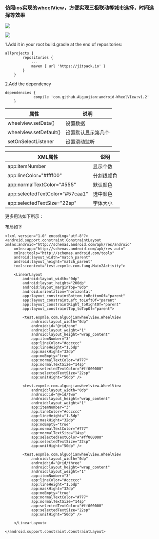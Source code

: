 

### 仿照ios实现的wheelView，方便实现三极联动等城市选择，时间选择等效果


![](http://ouvjn19yd.bkt.clouddn.com/video2gif_20170921_175658%5B1%5D.gif)

[![](https://jitpack.io/v/ALguojian/android-WheelVIew.svg)](https://jitpack.io/#ALguojian/android-WheelVIew)

1.Add it in your root build.gradle at the end of repositories:

```
allprojects {
		repositories {
			...
			maven { url 'https://jitpack.io' }
		}
	}
```

2.Add the dependency

```
dependencies {
	         compile 'com.github.ALguojian:android-WheelVIew:v1.2'
	}
```

|属性|说明|
|-|-|
|wheelview.setData()|设置数据|
|wheelview.setDefault()|设置默认显示第几个|
|setOnSelectListener|设置滑动监听|


|XML属性|说明|
|-|-|
|app:itemNumber|显示个数|
|app:lineColor="#ffff00"|分割线颜色|
|app:normalTextColor="#555"|默认颜色|
|app:selectedTextColor="#57caa1"|选中颜色|
|app:selectedTextSize="22sp"|字体大小|

更多用法如下所示：


布局如下

```
<?xml version="1.0" encoding="utf-8"?>
<android.support.constraint.ConstraintLayout xmlns:android="http://schemas.android.com/apk/res/android"
    xmlns:app="http://schemas.android.com/apk/res-auto"
    xmlns:tools="http://schemas.android.com/tools"
    android:layout_width="match_parent"
    android:layout_height="match_parent"
    tools:context="test.expmle.com.fang.Main2Activity">

    <LinearLayout
        android:layout_width="0dp"
        android:layout_height="200dp"
        android:layout_marginTop="8dp"
        android:orientation="horizontal"
        app:layout_constraintBottom_toBottomOf="parent"
        app:layout_constraintLeft_toLeftOf="parent"
        app:layout_constraintRight_toRightOf="parent"
        app:layout_constraintTop_toTopOf="parent">

        <test.expmle.com.alguojianwheelview.WheelView
            android:layout_width="0dp"
            android:id="@+id/one"
            android:layout_weight="1"
            android:layout_height="wrap_content"
            app:itemNumber="3"
            app:lineColor="#cccccc"
            app:lineHeight="1.5dp"
            app:maskHight="32dp"
            app:noEmpty="true"
            app:normalTextColor="#777"
            app:normalTextSize="14sp"
            app:selectedTextColor="#ff000000"
            app:selectedTextSize="22sp"
            app:unitHight="50dp" />

        <test.expmle.com.alguojianwheelview.WheelView
            android:layout_width="0dp"
            android:id="@+id/two"
            android:layout_height="wrap_content"
            android:layout_weight="1"
            app:itemNumber="3"
            app:lineColor="#cccccc"
            app:lineHeight="1.5dp"
            app:maskHight="32dp"
            app:noEmpty="true"
            app:normalTextColor="#777"
            app:normalTextSize="14sp"
            app:selectedTextColor="#ff000000"
            app:selectedTextSize="22sp"
            app:unitHight="50dp" />

        <test.expmle.com.alguojianwheelview.WheelView
            android:layout_width="0dp"
            android:id="@+id/three"
            android:layout_height="wrap_content"
            android:layout_weight="1"
            app:itemNumber="3"
            app:lineColor="#cccccc"
            app:lineHeight="1.5dp"
            app:maskHight="32dp"
            app:noEmpty="true"
            app:normalTextColor="#777"
            app:normalTextSize="14sp"
            app:selectedTextColor="#ff000000"
            app:selectedTextSize="22sp"
            app:unitHight="50dp" />

    </LinearLayout>

</android.support.constraint.ConstraintLayout>



```



